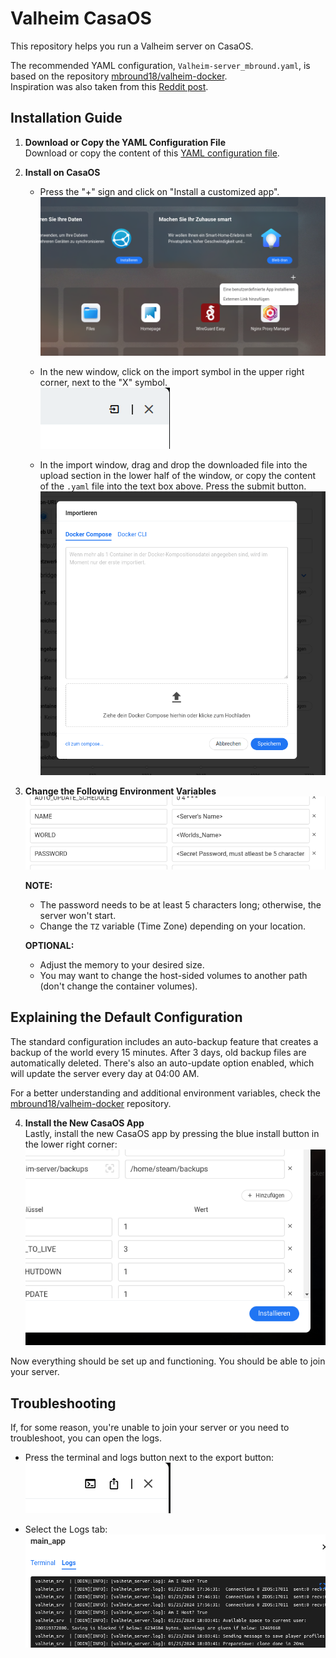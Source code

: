 # Valheim CasaOS

This repository helps you run a Valheim server on CasaOS.

The recommended YAML configuration, `Valheim-server_mbround.yaml`, is based on the repository [mbround18/valheim-docker](https://github.com/mbround18/valheim-docker).  
Inspiration was also taken from this [Reddit post](https://www.reddit.com/r/valheim/comments/1bijg8x/valheim_in_casaos/).

## Installation Guide

1. **Download or Copy the YAML Configuration File**  
   Download or copy the content of this [YAML configuration file](https://github.com/Gober-x64/valheim-casaos/blob/main/Valheim-server_mbround.yaml).

2. **Install on CasaOS**  
   - Press the "+" sign and click on "Install a customized app".  
     ![Step 1](https://raw.githubusercontent.com/Gober-x64/valheim-casaos/main/images/Step_1.png)

   - In the new window, click on the import symbol in the upper right corner, next to the "X" symbol.  
     ![Step 2](https://raw.githubusercontent.com/Gober-x64/valheim-casaos/main/images/Step_2.png)

   - In the import window, drag and drop the downloaded file into the upload section in the lower half of the window, or copy the content of the `.yaml` file into the text box above. Press the submit button.  
     ![Step 3](https://raw.githubusercontent.com/Gober-x64/valheim-casaos/main/images/Step_3.png)

3. **Change the Following Environment Variables**  
   ![Change this](https://raw.githubusercontent.com/Gober-x64/valheim-casaos/main/images/Change_This.png)  

   **NOTE:**  
   - The password needs to be at least 5 characters long; otherwise, the server won't start.
   - Change the `TZ` variable (Time Zone) depending on your location.

   **OPTIONAL:**  
   - Adjust the memory to your desired size.
   - You may want to change the host-sided volumes to another path (don't change the container volumes).

## Explaining the Default Configuration

The standard configuration includes an auto-backup feature that creates a backup of the world every 15 minutes. After 3 days, old backup files are automatically deleted. There's also an auto-update option enabled, which will update the server every day at 04:00 AM.

For a better understanding and additional environment variables, check the [mbround18/valheim-docker](https://github.com/mbround18/valheim-docker) repository.

4. **Install the New CasaOS App**  
   Lastly, install the new CasaOS app by pressing the blue install button in the lower right corner:  
   ![Step 4](https://raw.githubusercontent.com/Gober-x64/valheim-casaos/main/images/Step_4.png)

Now everything should be set up and functioning. You should be able to join your server.

## Troubleshooting

If, for some reason, you're unable to join your server or you need to troubleshoot, you can open the logs.

- Press the terminal and logs button next to the export button:  
  ![Terminal and Logs Button](https://raw.githubusercontent.com/Gober-x64/valheim-casaos/main/images/Terminal_and_Logs.png)

- Select the Logs tab:  
  ![Logs](https://raw.githubusercontent.com/Gober-x64/valheim-casaos/main/images/Logs.png)
